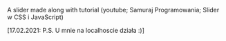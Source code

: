 A slider made along with tutorial
(youtube; Samuraj Programowania; Slider w CSS i JavaScript)

[17.02.2021: P.S. U mnie na localhoscie działa :)]
